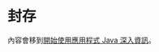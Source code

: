 <properties 
    pageTitle="封存" 
    description="封存的內容" 
    services="application-insights" 
    documentationCenter=""
    authors="alancameronwills" 
    manager="douge"/>

<tags 
    ms.service="application-insights" 
    ms.workload="tbd" 
    ms.tgt_pltfrm="ibiza" 
    ms.devlang="na" 
    ms.topic="article" 
    ms.date="03/01/2016" 
    ms.author="awills"/>
 
# <a name="archived"></a>封存

內容會移到[開始使用應用程式 Java 深入資訊](app-insights-java-get-started.md)。
 